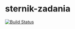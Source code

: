 # sternik-zadania




[![Build Status](https://travis-ci.org/Flantek/sternik-mj.svg?branch=master)](https://travis-ci.org/Flantek/sternik-mj)